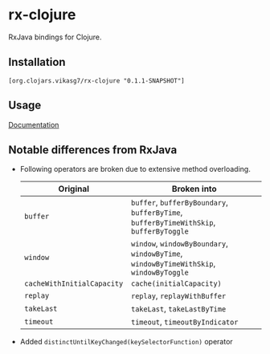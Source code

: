 # rx-clojure
RxJava bindings for Clojure.  

## Installation
```console
[org.clojars.vikasg7/rx-clojure "0.1.1-SNAPSHOT"]
```

## Usage
[Documentation](http://reactivex.io/RxJava/3.x/javadoc/)

## Notable differences from RxJava
* Following operators are broken due to extensive method overloading.  

  | Original                   | Broken into                                                                          |
  |----------------------------|--------------------------------------------------------------------------------------|
  |`buffer`                    |`buffer`, `bufferByBoundary`, `bufferByTime`, `bufferByTimeWithSkip`, `bufferByToggle`|
  |`window`                    |`window`, `windowByBoundary`, `windowByTime`, `windowByTimeWithSkip`, `windowByToggle`|
  |`cacheWithInitialCapacity`  |`cache(initialCapacity)`                                                              | 
  |`replay`                    |`replay`, `replayWithBuffer`                                                          |
  |`takeLast`                  |`takeLast`, `takeLastByTime`                                                          |
  |`timeout`                   |`timeout`, `timeoutByIndicator`                                                       |  
* Added `distinctUntilKeyChanged(keySelectorFunction)` operator